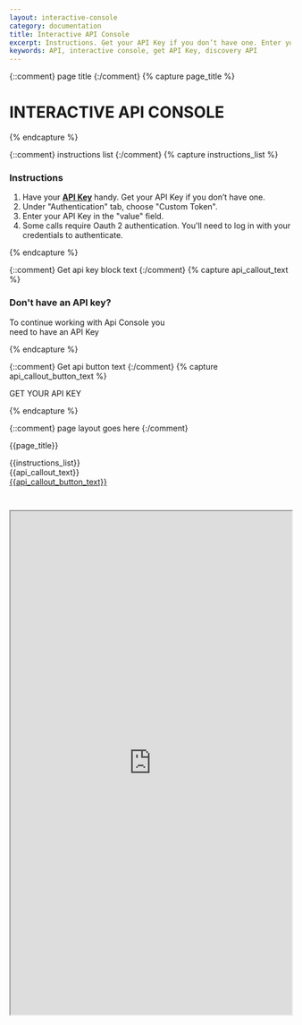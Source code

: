 ```yaml
---
layout: interactive-console
category: documentation
title: Interactive API Console
excerpt: Instructions. Get your API Key if you don’t have one. Enter your API Key. Log in with your credentials to authenticate.
keywords: API, interactive console, get API Key, discovery API
---
```


{::comment}
page title
{:/comment}
{% capture page_title %}

# INTERACTIVE API CONSOLE

{% endcapture %}

{::comment}
instructions list
{:/comment}
{% capture instructions_list %}

### Instructions

1. Have your **[API Key](https://dev-livenation.devportal.apigee.com/user/login)** handy. Get your API Key if you don’t have one.
2. Under "Authentication" tab, choose "Custom Token".
3. Enter your API Key in the "value" field.
4. Some calls require Oauth 2 authentication. You'll need to log in with your credentials to authenticate.

{% endcapture %}

{::comment}
Get api key block text
{:/comment}
{% capture api_callout_text %}

### Don't have an API key?

To continue working with Api Console you <br/> need to have an API Key

{% endcapture %}

{::comment}
Get api button text
{:/comment}
{% capture api_callout_button_text %}

GET YOUR API KEY

{% endcapture %}

{::comment}
page layout goes here
{:/comment}

{{page_title}}

<div id="console-instructions" markdown="1">
{{instructions_list}}
</div>

<div id="get-key-callout">
<div markdown="1">
{{api_callout_text}}
</div>
<a href="https://dev-livenation.devportal.apigee.com/user/login" class="tm-btn tm-btn-transparent">{{api_callout_button_text}}</a>
</div>

<iframe id="console-iframe" src="https://apigee.com/ticketmaster/embed/console/tmapi" width="100%" height="900" scrolling="no" style="margin-top: 3em;"></iframe>
